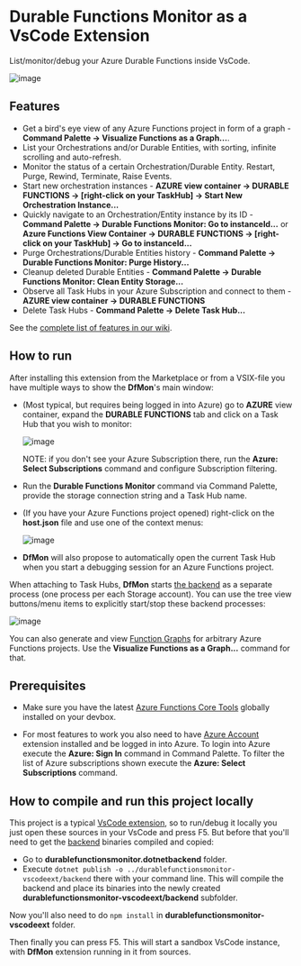 # Durable Functions Monitor as a VsCode Extension

List/monitor/debug your Azure Durable Functions inside VsCode.

![image](https://user-images.githubusercontent.com/5447190/148266774-fab07560-17bd-4022-947d-137719109f67.png)

## Features

* Get a bird's eye view of any Azure Functions project in form of a graph - **Command Palette -> Visualize Functions as a Graph...**. 
* List your Orchestrations and/or Durable Entities, with sorting, infinite scrolling and auto-refresh.
* Monitor the status of a certain Orchestration/Durable Entity. Restart, Purge, Rewind, Terminate, Raise Events.
* Start new orchestration instances - **AZURE view container -> DURABLE FUNCTIONS -> [right-click on your TaskHub] -> Start New Orchestration Instance...**
* Quickly navigate to an Orchestration/Entity instance by its ID - **Command Palette -> Durable Functions Monitor: Go to instanceId...** or **Azure Functions View Container -> DURABLE FUNCTIONS -> [right-click on your TaskHub] -> Go to instanceId...**
* Purge Orchestrations/Durable Entities history - **Command Palette -> Durable Functions Monitor: Purge History...**
* Cleanup deleted Durable Entities - **Command Palette -> Durable Functions Monitor: Clean Entity Storage...**
* Observe all Task Hubs in your Azure Subscription and connect to them - **AZURE view container -> DURABLE FUNCTIONS**
* Delete Task Hubs - **Command Palette -> Delete Task Hub...**

See the [complete list of features in our wiki](https://github.com/microsoft/DurableFunctionsMonitor/wiki#features).

## How to run

After installing this extension from the Marketplace or from a VSIX-file you have multiple ways to show the **DfMon**'s main window:
* (Most typical, but requires being logged in into Azure) go to **AZURE** view container, expand the **DURABLE FUNCTIONS** tab and click on a Task Hub that you wish to monitor:

  ![image](https://user-images.githubusercontent.com/5447190/148263305-d96cc6ab-9308-4253-9e19-8f4c987166d8.png)

  NOTE: if you don't see your Azure Subscription there, run the **Azure: Select Subscriptions** command and configure Subscription filtering.

* Run the **Durable Functions Monitor** command via Command Palette, provide the storage connection string and a Task Hub name.
* (If you have your Azure Functions project opened) right-click on the **host.json** file and use one of the context menus:

  ![image](https://user-images.githubusercontent.com/5447190/148263042-e91fac9b-f305-40aa-bc11-44fff495df06.png)

* **DfMon** will also propose to automatically open the current Task Hub when you start a debugging session for an Azure Functions project.

When attaching to Task Hubs, **DfMon** starts [the backend](https://github.com/microsoft/DurableFunctionsMonitor/tree/main/durablefunctionsmonitor.dotnetbackend) as a separate process (one process per each Storage account). You can use the tree view buttons/menu items to explicitly start/stop these backend processes:

  ![image](https://user-images.githubusercontent.com/5447190/148265469-5cf645a7-4425-4684-9166-733be17fdb8b.png)

You can also generate and view [Function Graphs](https://github.com/microsoft/DurableFunctionsMonitor/wiki/How-to-generate-and-use-Function-Graphs) for arbitrary Azure Functions projects. Use the **Visualize Functions as a Graph...** command for that.

## Prerequisites

* Make sure you have the latest [Azure Functions Core Tools](https://www.npmjs.com/package/azure-functions-core-tools) globally installed on your devbox.

* For most features to work you also need to have [Azure Account](https://marketplace.visualstudio.com/items?itemName=ms-vscode.azure-account) extension installed and be logged in into Azure. To login into Azure execute the **Azure: Sign In** command in Command Palette. To filter the list of Azure subscriptions shown execute the **Azure: Select Subscriptions** command.

## How to compile and run this project locally

This project is a typical [VsCode extension](https://code.visualstudio.com/api/get-started/your-first-extension), so to run/debug it locally you just open these sources in your VsCode and press F5. 
But before that you'll need to get the [backend](https://github.com/microsoft/DurableFunctionsMonitor/tree/main/durablefunctionsmonitor.dotnetbackend) binaries compiled and copied:
* Go to **durablefunctionsmonitor.dotnetbackend** folder.
* Execute `dotnet publish -o ../durablefunctionsmonitor-vscodeext/backend` there with your command line. This will compile the backend and place its binaries into the newly created **durablefunctionsmonitor-vscodeext/backend** subfolder.

Now you'll also need to do `npm install` in **durablefunctionsmonitor-vscodeext** folder. 

Then finally you can press F5. This will start a sandbox VsCode instance, with **DfMon** extension running in it from sources. 

